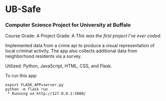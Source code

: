 # UB-Safe

### Computer Science Project for University at Buffalo
Course Grade: A
Project Grade: A
*This was the first project I've ever coded.*

Implemented data from a crime api to produce a visual representation of local criminal activity. The app also collects additional data from neighborhood residents via a survey.

Utilized: Python, JavaScript, HTML, CSS, and Flask.

To run this app:

```
export FLASK_APP=server.py
python -m flask run
 * Running on http://127.0.0.1:5000/
 ```
